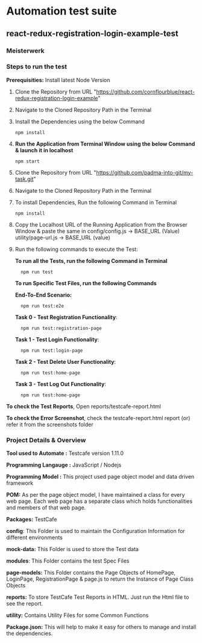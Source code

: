 # Automation test suite

## react-redux-registration-login-example-test

### Meisterwerk

### Steps to run the test

**Prerequisities:** Install latest Node Version

1.  Clone the Repository from URL "https://github.com/cornflourblue/react-redux-registration-login-example"

2.  Navigate to the Cloned Repository Path in the Terminal

3.  Install the Dependencies using the below Command

        npm install

4.  **Run the Application from Terminal Window using the below Command & launch it in localhost**

        npm start

5.  Clone the Repository from URL "https://github.com/padma-into-git/my-task.git"

6.  Navigate to the Cloned Repository Path in the Terminal

7.  To install Dependencies, Run the following Command in Terminal

        npm install

8.  Copy the Localhost URL of the Running Application from the Browser Window & paste the same in
    config/config.js -> BASE_URL (Value)
    utility/page-url.js -> BASE_URL (value)

9.  Run the following commands to execute the Test:

    **To run all the Tests, run the following Command in Terminal**

          npm run test

    **To run Specific Test Files, run the following Commands**

    **End-To-End Scenario:**

          npm run test:e2e

    **Task 0 - Test Registration Functionality**:

          npm run test:registration-page

    **Task 1 - Test Login Functionality**:

          npm run test:login-page

    **Task 2 - Test Delete User Functionality**:

          npm run test:home-page

    **Task 3 - Test Log Out Functionality**:

          npm run test:home-page


**To check the Test Reports**, Open reports/testcafe-report.html

**To check the Error Screenshot**, check the testcafe-report.html report (or) refer it from the screenshots folder

### Project Details & Overview

**Tool used to Automate :** Testcafe version 1.11.0

**Programming Langauge :** JavaScript / Nodejs

**Programming Model :** This project used page object model and data driven framework

**POM:** As per the page object model, I have maintained a class for every web page. Each web page has a separate class which holds functionalities and members of that web page.

**Packages:** TestCafe

**config**: This Folder is used to maintain the Configuration Information for different environments

**mock-data:** This Folder is used to store the Test data

**modules**: This Folder contains the test Spec Files

**page-models:** This Folder contains the Page Objects of HomePage, LoginPage, RegistrationPage & page.js to return the Instance of Page Class Objects

**reports:** To store TestCafe Test Reports in HTML. Just run the Html file to see the report.

**utility:** Contains Utility Files for some Common Functions

**Package.json:** This will help to make it easy for others to manage and install the dependencies.
